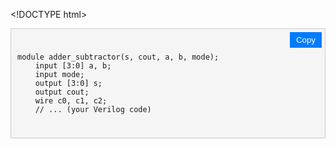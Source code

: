 \<!DOCTYPE html>
<html>
<head>
    <style>
        .code-container {
            position: relative;
            border: 1px solid #ccc;
            padding: 10px;
            margin-bottom: 20px;
            background-color: #f5f5f5;
        }
        .copy-button {
            position: absolute;
            top: 5px;
            right: 5px;
            padding: 5px 10px;
            background-color: #007bff;
            color: #fff;
            border: none;
            cursor: pointer;
        }
    </style>
    <script>
        function copyCode(containerId) {
            var codeContainer = document.getElementById(containerId);
            var codeText = codeContainer.textContent;
            var tempTextarea = document.createElement('textarea');
            tempTextarea.value = codeText;
            document.body.appendChild(tempTextarea);
            tempTextarea.select();
            document.execCommand('copy');
            document.body.removeChild(tempTextarea);
        }
    </script>
</head>
<body>
    <div class="code-container" id="code-block-1">
        <pre><code>
module adder_subtractor(s, cout, a, b, mode);
    input [3:0] a, b;
    input mode;
    output [3:0] s;
    output cout;
    wire c0, c1, c2;
    // ... (your Verilog code)
        </code></pre>
        <button class="copy-button" onclick="copyCode('code-block-1')">Copy</button>
    </div>
    <!-- Add more code containers with different IDs and content -->

</body>
</html>
